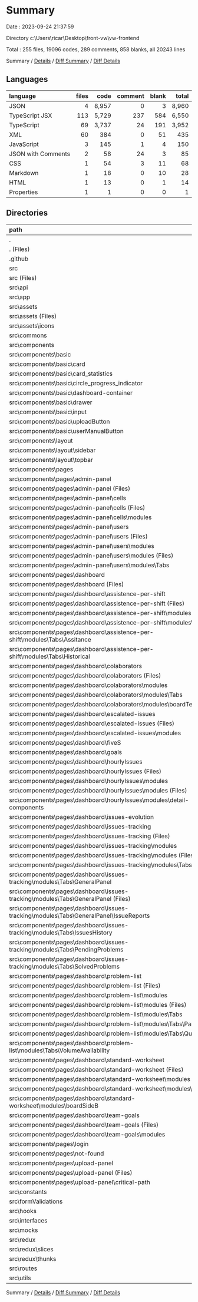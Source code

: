 # Summary

Date : 2023-09-24 21:37:59

Directory c:\\Users\\ricar\\Desktop\\front-vw\\vw-frontend

Total : 255 files,  19096 codes, 289 comments, 858 blanks, all 20243 lines

Summary / [Details](details.md) / [Diff Summary](diff.md) / [Diff Details](diff-details.md)

## Languages
| language | files | code | comment | blank | total |
| :--- | ---: | ---: | ---: | ---: | ---: |
| JSON | 4 | 8,957 | 0 | 3 | 8,960 |
| TypeScript JSX | 113 | 5,729 | 237 | 584 | 6,550 |
| TypeScript | 69 | 3,737 | 24 | 191 | 3,952 |
| XML | 60 | 384 | 0 | 51 | 435 |
| JavaScript | 3 | 145 | 1 | 4 | 150 |
| JSON with Comments | 2 | 58 | 24 | 3 | 85 |
| CSS | 1 | 54 | 3 | 11 | 68 |
| Markdown | 1 | 18 | 0 | 10 | 28 |
| HTML | 1 | 13 | 0 | 1 | 14 |
| Properties | 1 | 1 | 0 | 0 | 1 |

## Directories
| path | files | code | comment | blank | total |
| :--- | ---: | ---: | ---: | ---: | ---: |
| . | 255 | 19,096 | 289 | 858 | 20,243 |
| . (Files) | 12 | 9,201 | 25 | 14 | 9,240 |
| .github | 1 | 18 | 0 | 10 | 28 |
| src | 242 | 9,877 | 264 | 834 | 10,975 |
| src (Files) | 4 | 78 | 5 | 19 | 102 |
| src\\api | 1 | 27 | 1 | 8 | 36 |
| src\\app | 1 | 26 | 0 | 5 | 31 |
| src\\assets | 60 | 384 | 0 | 51 | 435 |
| src\\assets (Files) | 4 | 197 | 0 | 2 | 199 |
| src\\assets\\icons | 56 | 187 | 0 | 49 | 236 |
| src\\commons | 1 | 40 | 1 | 2 | 43 |
| src\\components | 109 | 5,568 | 225 | 566 | 6,359 |
| src\\components\\basic | 9 | 321 | 112 | 33 | 466 |
| src\\components\\basic\\card | 1 | 26 | 0 | 4 | 30 |
| src\\components\\basic\\card_statistics | 1 | 41 | 0 | 3 | 44 |
| src\\components\\basic\\circle_progress_indicator | 1 | 7 | 0 | 1 | 8 |
| src\\components\\basic\\dashboard-container | 1 | 10 | 0 | 2 | 12 |
| src\\components\\basic\\drawer | 1 | 124 | 0 | 10 | 134 |
| src\\components\\basic\\input | 2 | 65 | 112 | 6 | 183 |
| src\\components\\basic\\uploadButton | 1 | 22 | 0 | 3 | 25 |
| src\\components\\basic\\userManualButton | 1 | 26 | 0 | 4 | 30 |
| src\\components\\layout | 4 | 129 | 0 | 21 | 150 |
| src\\components\\layout\\sidebar | 3 | 91 | 0 | 15 | 106 |
| src\\components\\layout\\topbar | 1 | 38 | 0 | 6 | 44 |
| src\\components\\pages | 96 | 5,118 | 113 | 512 | 5,743 |
| src\\components\\pages\\admin-panel | 20 | 917 | 36 | 109 | 1,062 |
| src\\components\\pages\\admin-panel (Files) | 1 | 44 | 0 | 2 | 46 |
| src\\components\\pages\\admin-panel\\cells | 6 | 182 | 23 | 27 | 232 |
| src\\components\\pages\\admin-panel\\cells (Files) | 2 | 69 | 0 | 9 | 78 |
| src\\components\\pages\\admin-panel\\cells\\modules | 4 | 113 | 23 | 18 | 154 |
| src\\components\\pages\\admin-panel\\users | 13 | 691 | 13 | 80 | 784 |
| src\\components\\pages\\admin-panel\\users (Files) | 2 | 82 | 10 | 10 | 102 |
| src\\components\\pages\\admin-panel\\users\\modules | 11 | 609 | 3 | 70 | 682 |
| src\\components\\pages\\admin-panel\\users\\modules (Files) | 4 | 196 | 3 | 23 | 222 |
| src\\components\\pages\\admin-panel\\users\\modules\\Tabs | 7 | 413 | 0 | 47 | 460 |
| src\\components\\pages\\dashboard | 72 | 4,044 | 74 | 379 | 4,497 |
| src\\components\\pages\\dashboard (Files) | 1 | 135 | 0 | 7 | 142 |
| src\\components\\pages\\dashboard\\assistence-per-shift | 6 | 341 | 6 | 23 | 370 |
| src\\components\\pages\\dashboard\\assistence-per-shift (Files) | 1 | 26 | 0 | 4 | 30 |
| src\\components\\pages\\dashboard\\assistence-per-shift\\modules | 5 | 315 | 6 | 19 | 340 |
| src\\components\\pages\\dashboard\\assistence-per-shift\\modules\\Tabs | 5 | 315 | 6 | 19 | 340 |
| src\\components\\pages\\dashboard\\assistence-per-shift\\modules\\Tabs\\Assitance | 3 | 192 | 6 | 12 | 210 |
| src\\components\\pages\\dashboard\\assistence-per-shift\\modules\\Tabs\\Historical | 2 | 123 | 0 | 7 | 130 |
| src\\components\\pages\\dashboard\\colaborators | 8 | 240 | 11 | 32 | 283 |
| src\\components\\pages\\dashboard\\colaborators (Files) | 3 | 80 | 3 | 11 | 94 |
| src\\components\\pages\\dashboard\\colaborators\\modules | 5 | 160 | 8 | 21 | 189 |
| src\\components\\pages\\dashboard\\colaborators\\modules\\Tabs | 2 | 87 | 1 | 12 | 100 |
| src\\components\\pages\\dashboard\\colaborators\\modules\\boardTechnitian | 3 | 73 | 7 | 9 | 89 |
| src\\components\\pages\\dashboard\\escalated-issues | 7 | 205 | 3 | 25 | 233 |
| src\\components\\pages\\dashboard\\escalated-issues (Files) | 2 | 42 | 0 | 7 | 49 |
| src\\components\\pages\\dashboard\\escalated-issues\\modules | 5 | 163 | 3 | 18 | 184 |
| src\\components\\pages\\dashboard\\fiveS | 3 | 175 | 2 | 15 | 192 |
| src\\components\\pages\\dashboard\\goals | 3 | 213 | 0 | 20 | 233 |
| src\\components\\pages\\dashboard\\hourlyIssues | 10 | 860 | 36 | 87 | 983 |
| src\\components\\pages\\dashboard\\hourlyIssues (Files) | 3 | 141 | 6 | 15 | 162 |
| src\\components\\pages\\dashboard\\hourlyIssues\\modules | 7 | 719 | 30 | 72 | 821 |
| src\\components\\pages\\dashboard\\hourlyIssues\\modules (Files) | 5 | 658 | 30 | 61 | 749 |
| src\\components\\pages\\dashboard\\hourlyIssues\\modules\\detail-components | 2 | 61 | 0 | 11 | 72 |
| src\\components\\pages\\dashboard\\issues-evolution | 2 | 89 | 0 | 8 | 97 |
| src\\components\\pages\\dashboard\\issues-tracking | 7 | 825 | 0 | 42 | 867 |
| src\\components\\pages\\dashboard\\issues-tracking (Files) | 1 | 39 | 0 | 5 | 44 |
| src\\components\\pages\\dashboard\\issues-tracking\\modules | 6 | 786 | 0 | 37 | 823 |
| src\\components\\pages\\dashboard\\issues-tracking\\modules (Files) | 1 | 99 | 0 | 8 | 107 |
| src\\components\\pages\\dashboard\\issues-tracking\\modules\\Tabs | 5 | 687 | 0 | 29 | 716 |
| src\\components\\pages\\dashboard\\issues-tracking\\modules\\Tabs\\GeneralPanel | 2 | 229 | 0 | 12 | 241 |
| src\\components\\pages\\dashboard\\issues-tracking\\modules\\Tabs\\GeneralPanel (Files) | 1 | 144 | 0 | 4 | 148 |
| src\\components\\pages\\dashboard\\issues-tracking\\modules\\Tabs\\GeneralPanel\\IssueReports | 1 | 85 | 0 | 8 | 93 |
| src\\components\\pages\\dashboard\\issues-tracking\\modules\\Tabs\\IssuesHistory | 1 | 170 | 0 | 6 | 176 |
| src\\components\\pages\\dashboard\\issues-tracking\\modules\\Tabs\\PendingProblems | 1 | 144 | 0 | 5 | 149 |
| src\\components\\pages\\dashboard\\issues-tracking\\modules\\Tabs\\SolvedProblems | 1 | 144 | 0 | 6 | 150 |
| src\\components\\pages\\dashboard\\problem-list | 10 | 436 | 10 | 57 | 503 |
| src\\components\\pages\\dashboard\\problem-list (Files) | 2 | 53 | 0 | 9 | 62 |
| src\\components\\pages\\dashboard\\problem-list\\modules | 8 | 383 | 10 | 48 | 441 |
| src\\components\\pages\\dashboard\\problem-list\\modules (Files) | 4 | 158 | 0 | 19 | 177 |
| src\\components\\pages\\dashboard\\problem-list\\modules\\Tabs | 4 | 225 | 10 | 29 | 264 |
| src\\components\\pages\\dashboard\\problem-list\\modules\\Tabs\\Pareto | 2 | 175 | 10 | 21 | 206 |
| src\\components\\pages\\dashboard\\problem-list\\modules\\Tabs\\Quality | 1 | 25 | 0 | 4 | 29 |
| src\\components\\pages\\dashboard\\problem-list\\modules\\Tabs\\VolumeAvailability | 1 | 25 | 0 | 4 | 29 |
| src\\components\\pages\\dashboard\\standard-worksheet | 10 | 249 | 0 | 35 | 284 |
| src\\components\\pages\\dashboard\\standard-worksheet (Files) | 3 | 38 | 0 | 10 | 48 |
| src\\components\\pages\\dashboard\\standard-worksheet\\modules | 7 | 211 | 0 | 25 | 236 |
| src\\components\\pages\\dashboard\\standard-worksheet\\modules\\Tabs | 3 | 48 | 0 | 8 | 56 |
| src\\components\\pages\\dashboard\\standard-worksheet\\modules\\boardSideB | 4 | 163 | 0 | 17 | 180 |
| src\\components\\pages\\dashboard\\team-goals | 5 | 276 | 6 | 28 | 310 |
| src\\components\\pages\\dashboard\\team-goals (Files) | 2 | 123 | 2 | 13 | 138 |
| src\\components\\pages\\dashboard\\team-goals\\modules | 3 | 153 | 4 | 15 | 172 |
| src\\components\\pages\\login | 1 | 107 | 3 | 14 | 124 |
| src\\components\\pages\\not-found | 1 | 8 | 0 | 2 | 10 |
| src\\components\\pages\\upload-panel | 2 | 42 | 0 | 8 | 50 |
| src\\components\\pages\\upload-panel (Files) | 1 | 25 | 0 | 4 | 29 |
| src\\components\\pages\\upload-panel\\critical-path | 1 | 17 | 0 | 4 | 21 |
| src\\constants | 2 | 6 | 0 | 1 | 7 |
| src\\formValidations | 1 | 54 | 0 | 3 | 57 |
| src\\hooks | 3 | 171 | 0 | 34 | 205 |
| src\\interfaces | 11 | 119 | 0 | 11 | 130 |
| src\\mocks | 36 | 2,740 | 12 | 52 | 2,804 |
| src\\redux | 7 | 427 | 5 | 40 | 472 |
| src\\redux\\slices | 4 | 240 | 4 | 26 | 270 |
| src\\redux\\thunks | 3 | 187 | 1 | 14 | 202 |
| src\\routes | 3 | 162 | 14 | 17 | 193 |
| src\\utils | 3 | 75 | 1 | 25 | 101 |

Summary / [Details](details.md) / [Diff Summary](diff.md) / [Diff Details](diff-details.md)